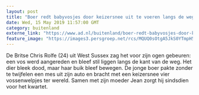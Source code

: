 ```yaml
---
layout: post
title: "Boer redt babyvosjes door keizersnee uit te voeren langs de weg"
date: Wed, 15 May 2019 11:57:00 GMT
category: buitenland
externe_link: "https://www.ad.nl/buitenland/boer-redt-babyvosjes-door-keizersnee-uit-te-voeren-langs-de-weg~a272a8cc/"
feature_image: "https://images3.persgroep.net/rcs/MQUQ0sOtgA5JkS0YTmpH5PMGYdE/diocontent/148430134/_fitwidth/400/?appId=21791a8992982cd8da851550a453bd7f&quality=0.7"
---
```


De Britse Chris Rolfe (24) uit West Sussex zag het voor zijn ogen gebeuren: een vos werd aangereden en bleef stil liggen langs de kant van de weg. Het dier bleek dood, maar haar buik bleef bewegen. De jonge boer pakte zonder te twijfelen een mes uit zijn auto en bracht met een keizersnee vier vossenwelpjes ter wereld. Samen met zijn moeder Jean zorgt hij sindsdien voor het kwartet.
